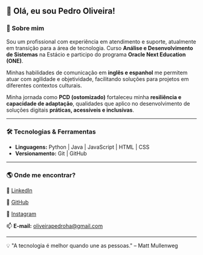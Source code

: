 ## 👋 Olá, eu sou Pedro Oliveira!

### 🚀 Sobre mim
Sou um profissional com experiência em atendimento e suporte, atualmente em transição para a área de tecnologia. Curso **Análise e Desenvolvimento de Sistemas** na Estácio e participo do programa **Oracle Next Education (ONE)**.

Minhas habilidades de comunicação em **inglês e espanhol** me permitem atuar com agilidade e objetividade, facilitando soluções para projetos em diferentes contextos culturais.

Minha jornada como **PCD (ostomizado)** fortaleceu minha **resiliência e capacidade de adaptação**, qualidades que aplico no desenvolvimento de soluções digitais **práticas, acessíveis e inclusivas**.

---

### 🛠️ Tecnologias & Ferramentas

- **Linguagens:** Python | Java | JavaScript | HTML | CSS
- **Versionamento:** Git | GitHub
  
---

### 🌎 Onde me encontrar?

🔗 [LinkedIn](https://www.linkedin.com/in/pedroh-oliveira/)

🔗 [GitHub](https://github.com/PedroHAOliveira)

🔗 [Instagram](https://www.instagram.com/pedroh_aoliveira/)

📫 **E-mail:** oliveirapedroha@gmail.com

---

💡 "A tecnologia é melhor quando une as pessoas." – Matt Mullenweg
